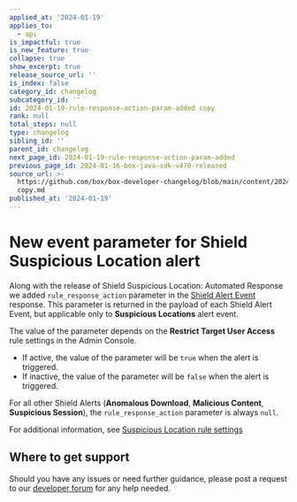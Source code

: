 ```yaml
---
applied_at: '2024-01-19'
applies_to:
  - api
is_impactful: true
is_new_feature: true
collapse: true
show_excerpt: true
release_source_url: ''
is_index: false
category_id: changelog
subcategory_id: ''
id: 2024-01-19-rule-response-action-param-added copy
rank: null
total_steps: null
type: changelog
sibling_id: ''
parent_id: changelog
next_page_id: 2024-01-19-rule-response-action-param-added
previous_page_id: 2024-01-16-box-java-sdk-v470-released
source_url: >-
  https://github.com/box/box-developer-changelog/blob/main/content/2024/01-19-rule-response-action-param-added
  copy.md
published_at: '2024-01-19'
---
```

# New event parameter for Shield Suspicious Location alert

Along with the release of Shield Suspicious Location: Automated Response we added `rule_response_action` parameter in the [Shield Alert Event][1] response.
This parameter is returned in the payload of each Shield Alert Event, but applicable only to **Suspicious Locations** alert event.

<!-- more -->

The value of the parameter depends on the **Restrict Target User Access** rule settings in the Admin Console.

* If active, the value of the parameter will be `true` when the alert is triggered.
* If inactive, the value of the parameter will be `false` when the alert is triggered.

For all other Shield Alerts (**Anomalous Download**, **Malicious Content**, **Suspicious Session**), the `rule_response_action` parameter is always `null`.

For additional information, see [Suspicious Location rule settings][2]

## Where to get support

Should you have any issues or need further guidance, please post a request to our [developer forum][3] for any help needed.


[1]: g://events/event-triggers/shield-alert-events/#suspicious-locations-alert
[2]: https://support.box.com/hc/en-us/articles/9090542213395-Shield-Threat-Detection-Rule-Settings#h_01GE85EWQ1TS5APY7RGN801QSC
[3]: https://forum.box.com/